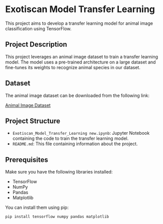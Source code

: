 # Exotiscan Model Transfer Learning

This project aims to develop a transfer learning model for animal image classification using TensorFlow.

## Project Description

This project leverages an animal image dataset to train a transfer learning model. The model uses a pre-trained architecture on a large dataset and fine-tunes its weights to recognize animal species in our dataset.

## Dataset

The animal image dataset can be downloaded from the following link:

[Animal Image Dataset](https://drive.google.com/drive/folders/1hpe1gCn1GTArljfQeIPYpaWCBeoQrTJn?usp=sharing)

## Project Structure

- `Exotiscan_Model_Transfer_Learning new.ipynb`: Jupyter Notebook containing the code to train the transfer learning model.
- `README.md`: This file containing information about the project.

## Prerequisites

Make sure you have the following libraries installed:
- TensorFlow
- NumPy
- Pandas
- Matplotlib

You can install them using pip:

```bash
pip install tensorflow numpy pandas matplotlib
